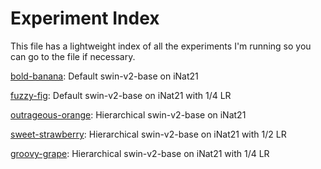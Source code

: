 # Experiment Index

This file has a lightweight index of all the experiments I'm running so you can go to the file if necessary.

[bold-banana](bold-banana.md): Default swin-v2-base on iNat21

[fuzzy-fig](fuzzy-fig.md): Default swin-v2-base on iNat21 with 1/4 LR

[outrageous-orange](outrageous-orange.md): Hierarchical swin-v2-base on iNat21

[sweet-strawberry](sweet-strawberry.md): Hierarchical swin-v2-base on iNat21 with 1/2 LR

[groovy-grape](groovy-grape.md): Hierarchical swin-v2-base on iNat21 with 1/4 LR
